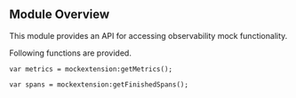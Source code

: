 ## Module Overview

This module provides an API for accessing observability mock functionality.

Following functions are provided.

```ballerina
var metrics = mockextension:getMetrics();

var spans = mockextension:getFinishedSpans();
```
